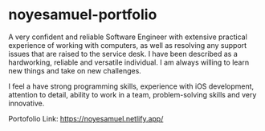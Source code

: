 # noyesamuel-portfolio
A very confident and reliable Software Engineer with extensive practical experience of working with 
computers, as well as resolving any support issues that are raised to the service desk. I have been 
described as a hardworking, reliable and versatile individual. I am always willing to learn new things 
and take on new challenges.

I feel a have strong programming skills, experience with iOS development, attention to detail, ability to work in a team, problem-solving skills and very innovative.


Portofolio Link: https://noyesamuel.netlify.app/
